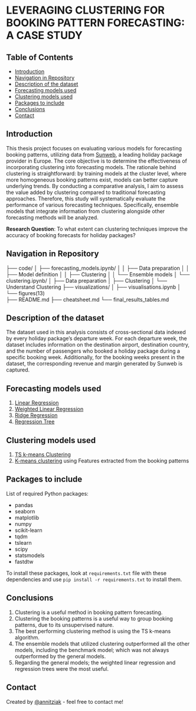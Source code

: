 # LEVERAGING CLUSTERING FOR BOOKING PATTERN FORECASTING: A CASE STUDY

## Table of Contents
* [Introduction](#introduction)
* [Navigation in Repository](#navigation-in-repository)
* [Description of the dataset](#description-of-the-dataset)
* [Forecasting models used](#forecasting-models-used)
* [Clustering models used](#clustering-models-used)
* [Packages to include](#packages-to-include)
* [Conclusions](#conclusions)
* [Contact](#contact)

## Introduction 
This thesis project focuses on evaluating various models for forecasting booking patterns, utilizing data from [Sunweb](https://www.sunweb.nl/), a leading holiday package provider in Europe. The core objective is to determine the effectiveness of incorporating clustering into forecasting models. The rationale behind clustering is straightforward: by training models at the cluster level, where more homogeneous booking patterns exist, models can better capture underlying trends. By conducting a comparative analysis, I aim to assess the value added by clustering compared to traditional forecasting approaches. Therefore, this study will systematically evaluate the performance of various forecasting techniques. Specifically, ensemble models that integrate information from clustering alongside other forecasting methods will be analyzed.

**Research Question**: To what extent can clustering techniques improve the accuracy of booking forecasts for holiday packages?

## Navigation in Repository

├── code/
│   ├── forecasting_models.ipynb/
│   │   ├── Data preparation
│   │   ├── Model definition 
│   │   ├── Clustering
│   │   └── Ensemble models
│   └── clustering.ipynb/
│       ├── Data preparation
│       ├── Clustering
│       └── Understand Clustering
├── visualizations/
│   ├── visualisations.ipynb
│   └── figures(13)    
├── README.md
├── cheatsheet.md
└── final_results_tables.md


## Description of the dataset
The dataset used in this analysis consists of cross-sectional data indexed by every holiday package’s departure week. For each departure week, the dataset includes information on the destination airport, destination country, and the number of passengers who booked a holiday package during a specific booking week. Additionally, for the booking weeks present in the dataset, the corresponding revenue and margin generated by Sunweb is captured.

## Forecasting models used
1. [Linear Regression](https://scikit-learn.org/stable/modules/generated/sklearn.linear_model.LinearRegression.html)
2. [Weighted Linear Regression](https://scikit-learn.org/stable/modules/generated/sklearn.linear_model.LinearRegression.html#sklearn.linear_model.LinearRegression)
3. [Ridge Regression](https://scikit-learn.org/stable/modules/generated/sklearn.linear_model.Ridge.html)
4. [Regression Tree](https://scikit-learn.org/stable/modules/generated/sklearn.tree.DecisionTreeRegressor.html)

## Clustering models used
1. [TS k-means Clustering](https://tslearn.readthedocs.io/en/stable/gen_modules/clustering/tslearn.clustering.TimeSeriesKMeans.html)
2. [K-means clustering](https://scikit-learn.org/stable/modules/generated/sklearn.cluster.KMeans.html) using Features extracted from the booking patterns

## Packages to include
List of required Python packages:
- pandas
- seaborn
- matplotlib
- numpy
- scikit-learn
- tqdm
- tslearn
- scipy
- statsmodels
- fastdtw

To install these packages, look at `requirements.txt` file with these dependencies and use `pip install -r requirements.txt` to install them.

## Conclusions
<ol>
  <li>Clustering is a useful method in booking pattern forecasting. 
  <li>Clustering the booking patterns is a useful way to group booking patterns, due to its unsupervised nature. 
  <li> The best performing clustering method is using the TS k-means algorithm.
  <li>The ensemble models that utilized clustering outperformed all the other models, including the benchmark model; which was not always outperformed by the general models.
<li> Regarding the general models; the weighted linear regression and regression trees were the most useful.
</ol>

## Contact
Created by [@annitziak](https://github.com/annitziak) - feel free to contact me!
